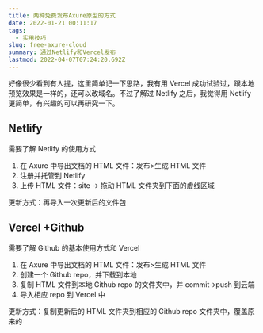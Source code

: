 ```yaml
---
title: 两种免费发布Axure原型的方式
date: 2022-01-21 00:11:17
tags:
  - 实用技巧
slug: free-axure-cloud
summary: 通过Netlify和Vercel发布
lastmod: 2022-04-07T07:24:20.692Z
---
```


好像很少看到有人提，这里简单记一下思路，我有用 Vercel 成功试验过，跟本地预览效果是一样的，还可以改域名。不过了解过 Netlify 之后，我觉得用 Netlify 更简单，有兴趣的可以再研究一下。

## Netlify

需要了解 Netlify 的使用方式

1. 在 Axure 中导出文档的 HTML 文件：发布>生成 HTML 文件
2. 注册并托管到 Netlify
3. 上传 HTML 文件：site -> 拖动 HTML 文件夹到下面的虚线区域

更新方式：再导入一次更新后的文件包

## Vercel +Github

需要了解 Github 的基本使用方式和 Vercel

1. 在 Axure 中导出文档的 HTML 文件：发布>生成 HTML 文件
2. 创建一个 Github repo，并下载到本地
3. 复制 HTML 文件到本地 Github repo 的文件夹中，并 commit->push 到云端
4. 导入相应 repo 到 Vercel 中

更新方式：复制更新后的 HTML 文件夹到相应的 Github repo 文件夹中，覆盖原来的
